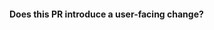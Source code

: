 <!--
Thanks for sending a pull request!

Please make sure you've read our contributing guidelines and how to submit a pull request (https://github.com/khulnasoft-lab/podman/blob/main/CONTRIBUTING.md#submitting-pull-requests).

In case you're only changing docs, make sure to prefix the pull-request title with "[CI:DOCS]". That will prevent functional tests from running and save time and energy.

Finally, be sure to sign commits with your real name. Since by opening
a PR you already have commits, you can add signatures if needed with
something like `git commit -s --amend`.
-->

#### Does this PR introduce a user-facing change?

<!--
If no, just write `None` in the release-note block below. If yes, a release note
is required: Enter your extended release note in the block below. If the PR
requires additional action from users switching to the new release, include the
string "action required".

For more information on release notes, please follow the Kubernetes model:
https://git.k8s.io/community/contributors/guide/release-notes.md
-->

```release-note

```
